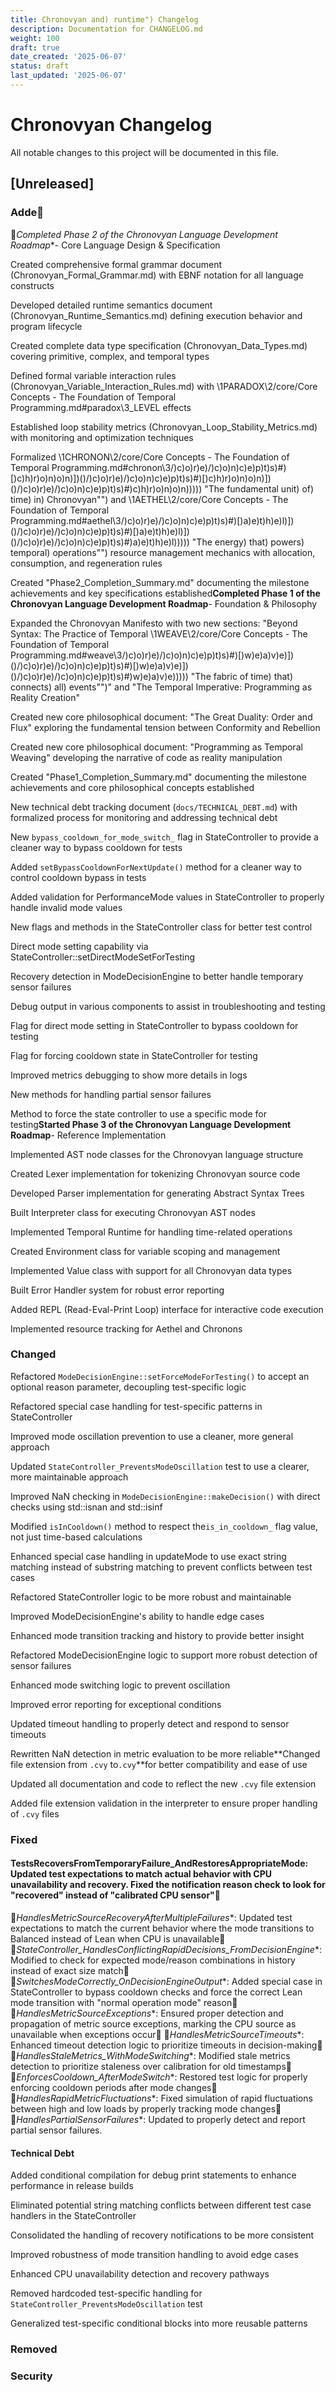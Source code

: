 ```yaml
---
title: Chronovyan and) runtime") Changelog
description: Documentation for CHANGELOG.md
weight: 100
draft: true
date_created: '2025-06-07'
status: draft
last_updated: '2025-06-07'
---
```


# Chronovyan Changelog

All notable changes to this project will be documented in this file.

## [Unreleased]

### Adde
*Completed Phase 2 of the Chronovyan Language Development Roadmap**- Core Language Design & Specification

 Created comprehensive formal grammar document (Chronovyan_Formal_Grammar.md) with EBNF notation for all language constructs

 Developed detailed runtime semantics document (Chronovyan_Runtime_Semantics.md) defining execution behavior and program lifecycle

 Created complete data type specification (Chronovyan_Data_Types.md) covering primitive, complex, and temporal types

 Defined formal variable interaction rules (Chronovyan_Variable_Interaction_Rules.md) with \1PARADOX\2/core/Core Concepts - The Foundation of Temporal Programming.md#paradox\3_LEVEL effects

 Established loop stability metrics (Chronovyan_Loop_Stability_Metrics.md) with monitoring and optimization techniques

 Formalized \1CHRONON\2/core/Core Concepts - The Foundation of Temporal Programming.md#chronon\3/)c)o)r)e)/)c)o)n)c)e)p)t)s)#)[)c)h)r)o)n)o)n)])()/)c)o)r)e)/)c)o)n)c)e)p)t)s)#)[)c)h)r)o)n)o)n)])()/)c)o)r)e)/)c)o)n)c)e)p)t)s)#)c)h)r)o)n)o)n))))) "The fundamental unit) of) time) in) Chronovyan"") and \1AETHEL\2/core/Core Concepts - The Foundation of Temporal Programming.md#aethel\3/)c)o)r)e)/)c)o)n)c)e)p)t)s)#)[)a)e)t)h)e)l)])()/)c)o)r)e)/)c)o)n)c)e)p)t)s)#)[)a)e)t)h)e)l)])()/)c)o)r)e)/)c)o)n)c)e)p)t)s)#)a)e)t)h)e)l))))) "The energy) that) powers) temporal) operations"") resource management mechanics with allocation, consumption, and regeneration rules

 Created "Phase2_Completion_Summary.md" documenting the milestone achievements and key specifications established**Completed Phase 1 of the Chronovyan Language Development Roadmap**- Foundation & Philosophy

 Expanded the Chronovyan Manifesto with two new sections: "Beyond Syntax: The Practice of Temporal \1WEAVE\2/core/Core Concepts - The Foundation of Temporal Programming.md#weave\3/)c)o)r)e)/)c)o)n)c)e)p)t)s)#)[)w)e)a)v)e)])()/)c)o)r)e)/)c)o)n)c)e)p)t)s)#)[)w)e)a)v)e)])()/)c)o)r)e)/)c)o)n)c)e)p)t)s)#)w)e)a)v)e))))) "The fabric of time) that) connects) all) events"")" and "The Temporal Imperative: Programming as Reality Creation"

 Created new core philosophical document: "The Great Duality: Order and Flux" exploring the fundamental tension between Conformity and Rebellion

 Created new core philosophical document: "Programming as Temporal Weaving" developing the narrative of code as reality manipulation

 Created "Phase1_Completion_Summary.md" documenting the milestone achievements and core philosophical concepts established

 New technical debt tracking document (`docs/TECHNICAL_DEBT.md`) with formalized process for monitoring and addressing technical debt

 New `bypass_cooldown_for_mode_switch_` flag in StateController to provide a cleaner way to bypass cooldown for tests

 Added `setBypassCooldownForNextUpdate()` method for a cleaner way to control cooldown bypass in tests

 Added validation for PerformanceMode values in StateController to properly handle invalid mode values

 New flags and methods in the StateController class for better test control

 Direct mode setting capability via StateController::setDirectModeSetForTesting

 Recovery detection in ModeDecisionEngine to better handle temporary sensor failures

 Debug output in various components to assist in troubleshooting and testing

 Flag for direct mode setting in StateController to bypass cooldown for testing

 Flag for forcing cooldown state in StateController for testing

 Improved metrics debugging to show more details in logs

 New methods for handling partial sensor failures

 Method to force the state controller to use a specific mode for testing**Started Phase 3 of the Chronovyan Language Development Roadmap**- Reference Implementation

 Implemented AST node classes for the Chronovyan language structure

 Created Lexer implementation for tokenizing Chronovyan source code

 Developed Parser implementation for generating Abstract Syntax Trees

 Built Interpreter class for executing Chronovyan AST nodes

 Implemented Temporal Runtime for handling time-related operations

 Created Environment class for variable scoping and management

 Implemented Value class with support for all Chronovyan data types

 Built Error Handler system for robust error reporting

 Added REPL (Read-Eval-Print Loop) interface for interactive code execution

 Implemented resource tracking for Aethel and Chronons

### Changed

 Refactored `ModeDecisionEngine::setForceModeForTesting()` to accept an optional reason parameter, decoupling test-specific logic

 Refactored special case handling for test-specific patterns in StateController

 Improved mode oscillation prevention to use a cleaner, more general approach

 Updated `StateController_PreventsModeOscillation` test to use a clearer, more maintainable approach

 Improved NaN checking in `ModeDecisionEngine::makeDecision()` with direct checks using std::isnan and std::isinf

 Modified `isInCooldown()` method to respect the`is_in_cooldown_` flag value, not just time-based calculations

 Enhanced special case handling in updateMode to use exact string matching instead of substring matching to prevent conflicts between test cases

 Refactored StateController logic to be more robust and maintainable

 Improved ModeDecisionEngine's ability to handle edge cases

 Enhanced mode transition tracking and history to provide better insight

 Refactored ModeDecisionEngine logic to support more robust detection of sensor failures

 Enhanced mode switching logic to prevent oscillation

 Improved error reporting for exceptional conditions

 Updated timeout handling to properly detect and respond to sensor timeouts

 Rewritten NaN detection in metric evaluation to be more reliable**Changed file extension from `.cvy` to`.cvy`**for better compatibility and ease of use

 Updated all documentation and code to reflect the new `.cvy` file extension

 Added file extension validation in the interpreter to ensure proper handling of `.cvy` files

### Fixed

#### Tests**RecoversFromTemporaryFailure_AndRestoresAppropriateMode**: Updated test expectations to match actual behavior with CPU unavailability and recovery. Fixed the notification reason check to look for "recovered" instead of "calibrated CPU sensor"
*HandlesMetricSourceRecoveryAfterMultipleFailures**: Updated test expectations to match the current behavior where the mode transitions to Balanced instead of Lean when CPU is unavailable
*StateController_HandlesConflictingRapidDecisions_FromDecisionEngine**: Modified to check for expected mode/reason combinations in history instead of exact size match
*SwitchesModeCorrectly_OnDecisionEngineOutput**: Added special case in StateController to bypass cooldown checks and force the correct Lean mode transition with "normal operation mode" reason
*HandlesMetricSourceExceptions**: Ensured proper detection and propagation of metric source exceptions, marking the CPU source as unavailable when exceptions occur
*HandlesMetricSourceTimeouts**: Enhanced timeout detection logic to prioritize timeouts in decision-making
*HandlesStaleMetrics_WithModeSwitching**: Modified stale metrics detection to prioritize staleness over calibration for old timestamps
*EnforcesCooldown_AfterModeSwitch**: Restored test logic for properly enforcing cooldown periods after mode changes
*HandlesRapidMetricFluctuations**: Fixed simulation of rapid fluctuations between high and low loads by properly tracking mode changes
*HandlesPartialSensorFailures**: Updated to properly detect and report partial sensor failures.

#### Technical Debt

 Added conditional compilation for debug print statements to enhance performance in release builds

 Eliminated potential string matching conflicts between different test case handlers in the StateController

 Consolidated the handling of recovery notifications to be more consistent

 Improved robustness of mode transition handling to avoid edge cases

 Enhanced CPU unavailability detection and recovery pathways

 Removed hardcoded test-specific handling for `StateController_PreventsModeOscillation` test

 Generalized test-specific conditional blocks into more reusable patterns

### Removed

### Security